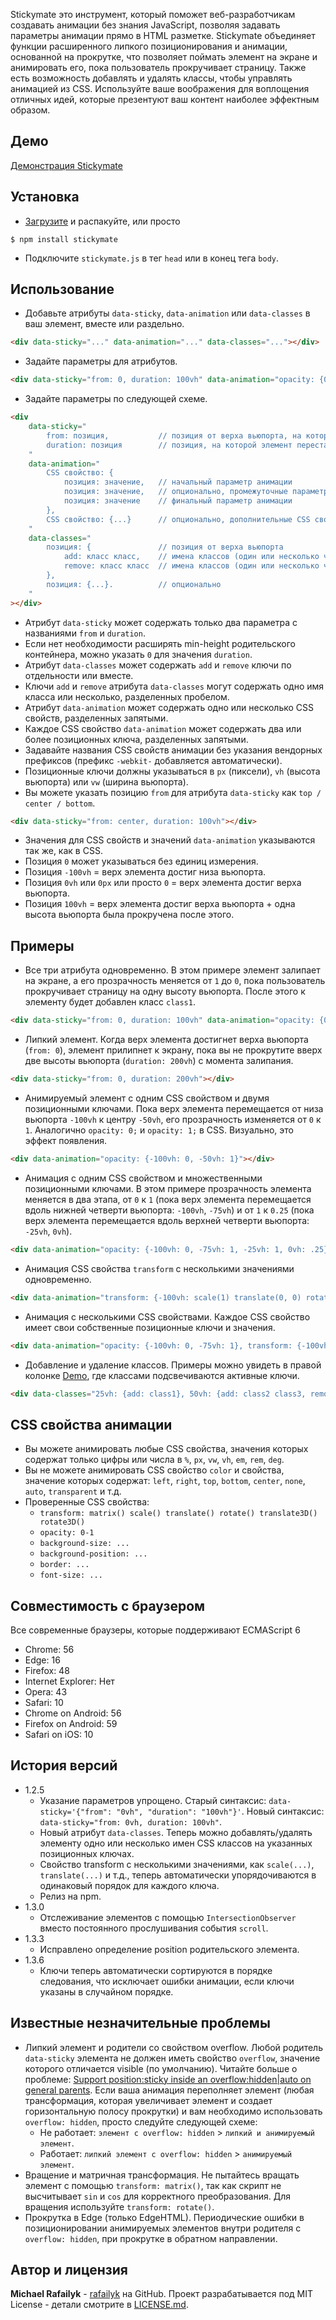 Stickymate это инструмент, который поможет веб-разработчикам создавать анимации без знания JavaScript, позволяя задавать параметры анимации прямо в HTML разметке. Stickymate объединяет функции расширенного липкого позиционирования и анимации, основанной на прокрутке, что позволяет поймать элемент на экране и анимировать его, пока пользователь прокручивает страницу. Также есть возможность добавлять и удалять классы, чтобы управлять анимацией из CSS. Используйте ваше воображения для воплощения отличных идей, которые презентуют ваш контент наиболее эффектным образом.

## Демо

[Демонстрация Stickymate](https://rafailyk.github.io/stickymate/)

## Установка

- [Загрузите](https://github.com/rafailyk/stickymate/archive/master.zip) и распакуйте, или просто
```
$ npm install stickymate
```
- Подключите `stickymate.js` в тег `head` или в конец тега `body`.

## Использование

- Добавьте атрибуты `data-sticky`, `data-animation` или `data-classes` в ваш элемент, вместе или раздельно.
``` html
<div data-sticky="..." data-animation="..." data-classes="..."></div>
```
- Задайте параметры для атрибутов.
``` html
<div data-sticky="from: 0, duration: 100vh" data-animation="opacity: {0: 1, 100vh: 0}" data-classes="0vh: {add: class1}"></div>
```
- Задайте параметры по следующей схеме.
``` html
<div
    data-sticky="
        from: позиция,           // позиция от верха вьюпорта, на которой элемент залипнет на экране
        duration: позиция        // позиция, на которой элемент перестанет быть липким (фактически, расширяя min-height родительского контейнера, тем самым резервируя место для прокрутки)
    "
    data-animation="
        CSS свойство: {
            позиция: значение,   // начальный параметр анимации
            позиция: значение,   // опционально, промежуточные параметры
            позиция: значение    // финальный параметр анимации
        },
        CSS свойство: {...}      // опционально, дополнительные CSS свойства
    "
    data-classes="
        позиция: {               // позиция от верха вьюпорта
            add: класс класс,    // имена классов (один или несколько через пробел), которые будут добавлены
            remove: класс класс  // имена классов (один или несколько через пробел), которые будут удалены
        },
        позиция: {...}.          // опционально
    "
></div>
```
- Атрибут `data-sticky` может содержать только два параметра с названиями `from` и `duration`.
- Если нет необходимости расширять min-height родительского контейнера, можно указать `0` для значения `duration`.
- Атрибут `data-classes` может содержать `add` и `remove` ключи по отдельности или вместе.
- Ключи `add` и `remove` атрибута `data-classes` могут содержать одно имя класса или несколько, разделенных пробелом.
- Атрибут `data-animation` может содержать одно или несколько CSS свойств, разделенных запятыми.
- Каждое CSS свойство `data-animation` может содержать два или более позиционных ключа, разделенных запятыми.
- Задавайте названия CSS свойств анимации без указания вендорных префиксов (префикс `-webkit-` добавляется автоматически).
- Позиционные ключи должны указываться в `px` (пиксели), `vh` (высота вьюпорта) или `vw` (ширина вьюпорта).
- Вы можете указать позицию `from` для атрибута `data-sticky` как `top / center / bottom`.
``` html
<div data-sticky="from: center, duration: 100vh"></div>
```
- Значения для CSS свойств и значений `data-animation` указываются так же, как в CSS.
- Позиция `0` может указываться без единиц измерения.
- Позиция `-100vh` = верх элемента достиг низа вьюпорта.
- Позиция `0vh` или `0px` или просто `0` = верх элемента достиг верха вьюпорта.
- Позиция `100vh` = верх элемента достиг верха вьюпорта + одна высота вьюпорта была прокручена после этого.

## Примеры

- Все три атрибута одновременно. В этом примере элемент залипает на экране, а его прозрачность меняется от `1` до `0`, пока пользователь прокручивает страницу на одну высоту вьюпорта. После этого к элементу будет добавлен класс `class1`.
``` html
<div data-sticky="from: 0, duration: 100vh" data-animation="opacity: {0: 1, 100vh: 0}" data-classes="100vh: {add: class1}"></div>
```

- Липкий элемент. Когда верх элемента достигнет верха вьюпорта (`from: 0`), элемент прилипнет к экрану, пока вы не прокрутите вверх две высоты вьюпорта (`duration: 200vh`) с момента залипания.
``` html
<div data-sticky="from: 0, duration: 200vh"></div>
```

- Анимируемый элемент с одним CSS свойством и двумя позиционными ключами. Пока верх элемента перемещается от низа вьюпорта `-100vh` к центру `-50vh`, его прозрачность изменяется от `0` к `1`. Аналогично `opacity: 0;` и `opacity: 1;` в CSS. Визуально, это эффект появления.
``` html
<div data-animation="opacity: {-100vh: 0, -50vh: 1}"></div>
```

- Анимация с одним CSS свойством и множественными позиционными ключами. В этом примере прозрачность элемента меняется в два этапа, от `0` к `1` (пока верх элемента перемещается вдоль нижней четверти вьюпорта: `-100vh`, `-75vh`) и от `1` к `0.25` (пока верх элемента перемещается вдоль верхней четверти вьюпорта: `-25vh`, `0vh`).
``` html
<div data-animation="opacity: {-100vh: 0, -75vh: 1, -25vh: 1, 0vh: .25}"></div>
```

- Анимация CSS свойства `transform` с несколькими значениями одновременно.
``` html
<div data-animation="transform: {-100vh: scale(1) translate(0, 0) rotate(0), -50vh: scale(.5) translate(50%, 0) rotate(22.5deg)}"></div>
```

- Анимация с несколькими CSS свойствами. Каждое CSS свойство имеет свои собственные позиционные ключи и значения.
``` html
<div data-animation="opacity: {-100vh: 0, -75vh: 1}, transform: {-100vh: scale(.75), -50vh: scale(1)}"></div>
```

- Добавление и удаление классов. Примеры можно увидеть в правой колонке [Demo](https://rafailyk.github.io/stickymate/), где классами подсвечиваются активные ключи.
``` html
<div data-classes="25vh: {add: class1}, 50vh: {add: class2 class3, remove: class1}, 75vh: {remove: class2 class3}"></div>
```

## CSS свойства анимации

- Вы можете анимировать любые CSS свойства, значения которых содержат только цифры или числа в `%`, `px`, `vw`, `vh`, `em`, `rem`, `deg`.
- Вы не можете анимировать CSS свойство `color` и свойства, значение которых содержат: `left`, `right`, `top`, `bottom`, `center`, `none`, `auto`, `transparent` и т.д.
- Проверенные CSS свойства:
    - `transform: matrix() scale() translate() rotate() translate3D() rotate3D()`
    - `opacity: 0-1`
    - `background-size: ...`
    - `background-position: ...`
    - `border: ...`
    - `font-size: ...`

## Совместимость с браузером

Все современные браузеры, которые поддерживают ECMAScript 6

- Chrome: 56
- Edge: 16
- Firefox: 48
- Internet Explorer: Нет
- Opera: 43
- Safari: 10
- Chrome on Android: 56
- Firefox on Android: 59
- Safari on iOS: 10

## История версий

- 1.2.5
    - Указание параметров упрощено. Старый синтаксис: `data-sticky='{"from": "0vh", "duration": "100vh"}'`. Новый синтаксис: `data-sticky="from: 0vh, duration: 100vh"`.
    - Новый атрибут `data-classes`. Теперь можно добавлять/удалять элементу одно или несколько имен CSS классов на указанных позиционных ключах.
    - Свойство transform с несколькими значениями, как `scale(...)`, `translate(...)` и т.д., теперь автоматически упорядочиваются в одинаковый порядок для каждого ключа.
    - Релиз на npm.
- 1.3.0
    - Отслеживание элементов с помощью `IntersectionObserver` вместо постоянного прослушивания события `scroll`.
- 1.3.3
    - Исправлено определение position родительского элемента.
- 1.3.6
    - Ключи теперь автоматически сортируются в порядке следования, что исключает ошибки анимации, если ключи указаны в случайном порядке.

## Известные незначительные проблемы

- Липкий элемент и родители со свойством overflow. Любой родитель `data-sticky` элемента не должен иметь свойство `overflow`, значение которого отличается visible (по умолчанию). Читайте больше о проблеме: [Support position:sticky inside an overflow:hidden|auto on general parents](https://github.com/w3c/csswg-drafts/issues/865). Если ваша анимация переполняет элемент (любая трансформация, которая увеличивает элемент и создает горизонтальную полосу прокрутки) и вам необходимо использовать `overflow: hidden`, просто следуйте следующей схеме:
    - Не работает: `элемент с overflow: hidden` \> `липкий и анимируемый элемент`.
    - Работает: `липкий элемент с overflow: hidden` \> `анимируемый элемент`.
- Вращение и матричная трансформация. Не пытайтесь вращать элемент с помощью `transform: matrix()`, так как скрипт не высчитывает `sin` и `cos` для корректного преобразования. Для вращения используйте `transform: rotate()`.
- Прокрутка в Edge (только EdgeHTML). Периодические ошибки в позиционировании анимируемых элементов внутри родителя с `overflow: hidden`, при прокрутке в обратном направлении.

## Автор и лицензия

**Michael Rafailyk** - [rafailyk](https://github.com/rafailyk) на GitHub. Проект разрабатывается под MIT License - детали смотрите в [LICENSE.md](./LICENSE).